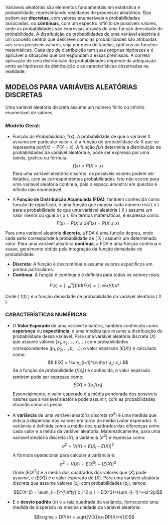 
Variáveis aleatórias são elementos fundamentais em estatística e probabilidade, representando resultados de processos aleatórios. 
Elas podem ser **discretas**, com valores enumeráveis e probabilidades associadas, ou **contínuas**, com um espectro infinito de possíveis valores, onde as probabilidades são expressas através de uma função densidade de probabilidade. 
A distribuição de probabilidades de uma variável aleatória é um conceito central que descreve como as probabilidades são atribuídas aos seus possíveis valores, seja por meio de tabelas, gráficos ou funções matemáticas. 
Cada tipo de distribuição tem suas próprias hipóteses e é aplicável a situações que correspondam a essas premissas. A correta aplicação de uma distribuição de probabilidades depende da adequação entre as hipóteses da distribuição e as características observadas na realidade.

## MODELOS PARA VARIÁVEIS ALEATÓRIAS DISCRETAS

Uma variável aleatória discreta assume um número finito ou infinito enumerável de valores.

### Modelo Geral:

- *Função de Probabilidade*, f(x): A probabilidade de que a variável X assuma um particular valor x, é a função de probabilidade de X que se representa por$f(x) = P(X = x)$. A função $f(x)$ determina a distribuição de probabilidades da variável aleatória e, pode ser expressa por uma tabela, gráfico ou fórmula. $$f(x) = P(X = x)$$Para uma variável aleatória discreta, os possíveis valores podem ser listados, com as correspondentes probabilidades. Isto não ocorre para uma variável aleatória contínua, pois o espaço amostral em questão é infinito não enumerável.

- A **Função de Distribuição Acumulada (FDA)**, também conhecida como função de repartição, é uma função que mapeia cada número real ( x ) para a probabilidade de que uma variável aleatória ( X ) assuma um valor menor ou igual a ( x ). Em termos matemáticos, é expressa como:
$$F(x) = P(X \leq x)F(x)=P(X≤x)$$

Para uma variável aleatória **discreta**, a FDA é uma função degrau, onde cada salto corresponde à probabilidade de ( X ) assumir um determinado valor. Para uma variável aleatória **contínua**, a FDA é uma função contínua e suave, geralmente obtida pela integração da função densidade de probabilidade.

- **Discreta**: A função é descontínua e assume valores específicos em pontos particulares.
- **Contínua**: A função é contínua e é definida para todos os valores reais.

$$F(x) = \int_{-\infty}^{x} f(t) dtF(x)=∫−∞x​f(t)dt$$

Onde ( f(t) ) é a função densidade de probabilidade da variável aleatória ( X ).

### CARACTERÍSTICAS NUMÉRICAS:

- O **Valor Esperado** de uma variável aleatória, também conhecido como **esperança** ou **expectância**, é uma medida que resume a distribuição de probabilidade dessa variável. Para uma variável aleatória discreta $( X )$ que assume valores $( x_1, x_2, ..., x_i, ... )$ com probabilidades correspondentes $( p_1, p_2, ..., p_i, ... )$, o valor esperado $( E(X) )$ é calculado como:$$ E(X) = \sum_{i=1}^{\infty} p_i x_i $$Se a função de probabilidade ($f(x_i)$) é conhecida, o valor esperado também pode ser expresso como:$$ E(X) = \sum x_i f(x_i) $$Essencialmente, o valor esperado é a média ponderada dos possíveis valores que a variável aleatória pode assumir, com as probabilidades atuando como os pesos.

- A **variância** de uma variável aleatória discreta $( \sigma^2 )$ é uma medida que indica a dispersão dos valores em torno da média (valor esperado). A variância é definida como a média dos quadrados das diferenças entre cada valor e a média da variável aleatória. Matematicamente, para uma variável aleatória discreta $( X )$, a variância $( \sigma^2 )$ é expressa como:$$\sigma^2 = V(X) = E(X_i - E(X))^2$$A fórmula operacional para calcular a variância é:$$\sigma^2 = V(X) = E(X^2) - [E(X)]^2$$Onde $( E(X^2) )$ é a média dos quadrados dos valores que $( X )$ pode assumir, e $( E(X) )$ é o valor esperado de $( X )$. Para uma variável aleatória discreta que assume valores $( x_i )$ com probabilidades $( p_i )$, temos:$$E(X^2) = \sum_{i=1}^{\infty} x_i^2 p_i = E(X^2)=\sum_{i=1}^∞​xi^2​pi​$$


- E o **desvio padrão** $( \sigma )$ é a raiz quadrada da variância, fornecendo uma medida de dispersão na mesma unidade da variável aleatória:

$$\sigma = DP(X) = \sqrt{V(X)}σ=DP(X)=V(X)​$$